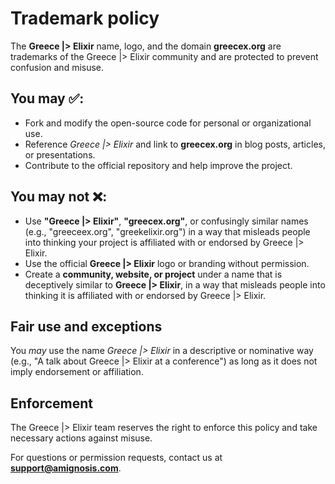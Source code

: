 # Trademark policy

The **Greece |> Elixir** name, logo, and the domain **greecex.org** are trademarks of the Greece |> Elixir community and are protected to prevent confusion and misuse.

## You may ✅:
-  Fork and modify the open-source code for personal or organizational use.
- Reference *Greece |> Elixir* and link to **greecex.org** in blog posts, articles, or presentations.
- Contribute to the official repository and help improve the project.

## You may not ❌:
-  Use **"Greece |> Elixir"**, **"greecex.org"**, or confusingly similar names (e.g., "greeceex.org", "greekelixir.org") in a way that misleads people into thinking your project is affiliated with or endorsed by Greece |> Elixir.
- Use the official **Greece |> Elixir** logo or branding without permission.
- Create a **community, website, or project** under a name that is deceptively similar to **Greece |> Elixir**, in a way that misleads people into thinking it is affiliated with or endorsed by Greece |> Elixir.

## Fair use and exceptions
You *may* use the name *Greece |> Elixir* in a descriptive or nominative way (e.g., "A talk about Greece |> Elixir at a conference") as long as it does not imply endorsement or affiliation.

## Enforcement
The Greece |> Elixir team reserves the right to enforce this policy and take necessary actions against misuse.

For questions or permission requests, contact us at **[support@amignosis.com](mailto:support@amignosis.com?subject=Greecex%20Legal)**.
